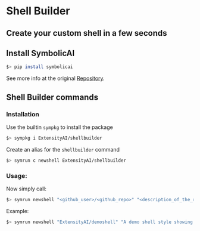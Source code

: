 # Shell Builder
## Create your custom shell in a few seconds

## Install SymbolicAI

```bash
$> pip install symbolicai
```

See more info at the original [Repository](https://github.com/ExtensityAI/symbolicai).

## Shell Builder commands

### Installation

Use the builtin `sympkg` to install the package
```bash
$> sympkg i ExtensityAI/shellbuilder
```
Create an alias for the `shellbuilder` command
```bash
$> symrun c newshell ExtensityAI/shellbuilder
```

### Usage:

Now simply call:
```bash
$> symrun newshell "<github_user>/<github_repo>" "<description_of_the_repo>"
```

Example:
```bash
$> symrun newshell "ExtensityAI/demoshell" "A demo shell style showing a lot of examples"
```
